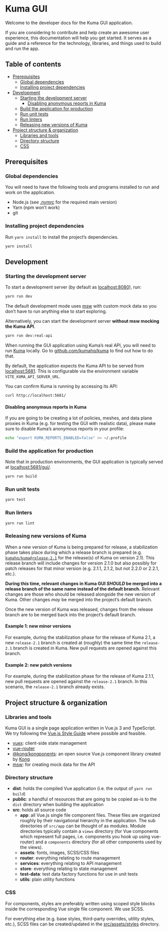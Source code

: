 # Kuma GUI

Welcome to the developer docs for the Kuma GUI application.

If you are considering to contribute and help create an awesome user experience, this documentation will help you get started. It serves as a guide and a reference for the technology, libraries, and things used to build and run the app.

## Table of contents

- [Prerequisites](#prerequisites)
  - [Global dependencies](#global-dependencies)
  - [Installing project dependencies](#installing-project-dependencies)
- [Development](#development)
  - [Starting the development server](#starting-the-development-server)
    - [Disabling anonymous reports in Kuma](#disabling-anonymous-reports-in-kuma)
  - [Build the application for production](#build-the-application-for-production)
  - [Run unit tests](#run-unit-tests)
  - [Run linters](#run-linters)
  - [Releasing new versions of Kuma](#releasing-new-versions-of-kuma)
- [Project structure & organization](#project-structure--organization)
  - [Libraries and tools](#libraries-and-tools)
  - [Directory structure](#directory-structure)
  - [CSS](#css)

## Prerequisites

### Global dependencies

You will need to have the following tools and programs installed to run and work on the application.

- Node.js (see [.nvmrc](https://github.com/kumahq/kuma-gui/blob/master/.nvmrc) for the required main version)
- Yarn (npm won’t work)
- git

### Installing project dependencies

Run `yarn install` to install the project’s dependencies.

```sh
yarn install
```

## Development

### Starting the development server

To start a development server (by default as [localhost:8080](http://localhost:8080/)), run:

```sh
yarn run dev
```

The default development mode uses [msw](https://mswjs.io/) with custom mock data so you don’t have to run anything else to start exploring.

Alternatively, you can start the development server **without msw mocking the Kuma API**.

```sh
yarn run dev:real-api
```

When running the GUI application using Kuma’s real API, you will need to run [Kuma](https://github.com/kumahq/kuma/) locally. Go to [github.com/kumahq/kuma](https://github.com/kumahq/kuma/) to find out how to do that.

By default, the application expects the Kuma API to be served from [localhost:5681](http://localhost:5681). This is configurable via the environment variable `VITE_KUMA_API_SERVER_URL`.

You can confirm Kuma is running by accessing its API:

```sh
curl http://localhost:5681/
```

#### Disabling anonymous reports in Kuma

If you are going to be creating a lot of policies, meshes, and data plane proxies in Kuma (e.g. for testing the GUI with realistic data), please make sure to disable Kuma’s anonymous reports in your profile:

```sh
echo "export KUMA_REPORTS_ENABLED=false" >> ~/.profile
```

### Build the application for production

Note that in production environments, the GUI application is typically served at [localhost:5681/gui/](http://localhost:5681/gui/).

```sh
yarn run build
```

### Run unit tests

```sh
yarn test
```

### Run linters

```sh
yarn run lint
```

### Releasing new versions of Kuma

When a new version of Kuma is being prepared for release, a stabilization phase takes place during which a release branch is prepared (e.g. [`kumahq/kuma@release-2.1`](https://github.com/kumahq/kuma/tree/release-2.1) for the release(s) of Kuma on version 2.1). This release branch will include changes for version 2.1.0 but also possibly for patch releases for that minor version (e.g. 2.1.1, 2.1.2, but not 2.2.0 or 2.2.1, etc.).

**During this time, relevant changes in Kuma GUI *SHOULD* be merged into a release branch of the same name instead of the default branch.** Relevant changes are those who should be released alongside the new version of Kuma. Other changes *may* be merged into the project’s default branch.

Once the new version of Kuma was released, changes from the release branch are to be merged back into the project’s default branch.

#### Example 1: new minor versions

For example, during the stabilization phase for the release of Kuma 2.1, a new `release-2.1` branch is created at (roughly) the same time the `release-2.1` branch is created in Kuma. New pull requests are opened against this branch.

#### Example 2: new patch versions

For example, during the stabilization phase for the release of Kuma 2.1.1, new pull requests are opened against the `release-2.1` branch. In this scenario, the `release-2.1` branch already exists.

## Project structure & organization

### Libraries and tools

Kuma GUI is a single page application written in Vue.js 3 and TypeScript. We try following the [Vue.js Style Guide](https://vuejs.org/style-guide/) where possible and feasible.

- [vuex](https://vuex.vuejs.org/): client-side state management
- [vue-router](https://router.vuejs.org/)
- [@kong/kongponents](https://kongponents.netlify.app/): an open source Vue.js component library created by [Kong](https://konghq.com/)
- [msw](https://mswjs.io/): for creating mock data for the API

### Directory structure

- **dist**: holds the compiled Vue application (i.e. the output of `yarn run build`)
- **public**: a handful of resources that are going to be copied as-is to the `dist` directory when building the application
- **src**: holds all source code
  - **app**: all Vue.js single file component files. These files are organized roughly by their navigational hierarchy in the application. The sub directories of `src/app` can be thought of as modules. Module directories typically contain a `views` directory (for Vue components which represent full pages, i.e. components you hook up using vue-router) and a `components` directory (for all other components used by the views).
  - **assets**: fonts, images, SCSS/CSS files
  - **router**: everything relating to route management
  - **services**: everything relating to API management
  - **store**: everything relating to state management
  - **test-data**: test data factory functions for use in unit tests
  - **utils**: plain utility functions

### CSS

For components, styles are preferably written using scoped style blocks inside the corresponding Vue single file component. We use SCSS.

For everything else (e.g. base styles, third-party overrides, utility styles, etc.), SCSS files can be created/updated in the [src/assets/styles](https://github.com/kumahq/kuma-gui/tree/master/src/assets/styles) directory.
